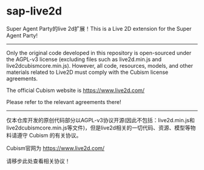 # sap-live2d
Super Agent Party的live 2d扩展！This is a Live 2D extension for the Super Agent Party!

---

Only the original code developed in this repository is open-sourced under the AGPL-v3 license (excluding files such as live2d.min.js and live2dcubismcore.min.js). However, all code, resources, models, and other materials related to Live2D must comply with the Cubism license agreements.  

The official Cubism website is https://www.live2d.com/  

Please refer to the relevant agreements there!

--- 

仅本仓库开发的原创代码部分以AGPL-v3协议开源(因此不包括：live2d.min.js和live2dcubismcore.min.js等文件)，但是live2d相关的一切代码、资源、模型等物料请遵守 Cubism 的有关协议。 

Cubism官网为 https://www.live2d.com/

请移步此处查看相关协议！
